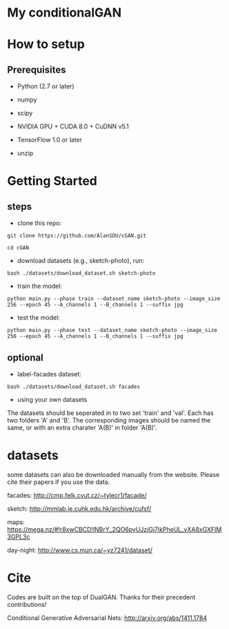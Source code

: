 
 # My conditionalGAN

# How to setup

## Prerequisites

* Python (2.7 or later)

* numpy

* scipy

* NVIDIA GPU + CUDA 8.0 + CuDNN v5.1

* TensorFlow 1.0 or later

* unzip


# Getting Started
## steps

* clone this repo:

```
git clone https://github.com/AlanSDU/cGAN.git

cd cGAN
```

* download datasets (e.g., sketch-photo), run:

```
bash ./datasets/download_dataset.sh sketch-photo
```

* train the model:

```
python main.py --phase train --dataset_name sketch-photo --image_size 256 --epoch 45 --A_channels 1 --B_channels 1 --suffix jpg
```

* test the model:

```
python main.py --phase test --dataset_name sketch-photo --image_size 256 --epoch 45 --A_channels 1 --B_channels 1 --suffix jpg
```

## optional

* label-facades dataset:
```
bash ./datasets/download_dataset.sh facades
```
* using your own datasets

The datasets should be seperated in to two set 'train' and 'val'. Each has two folders 'A' and 'B'. The corresponding images should be named the same, or with an extra charater 'A(B)' in folder 'A(B)'.


# datasets

some datasets can also be downloaded manually from the website. Please cite their papers if you use the data. 

facades: http://cmp.felk.cvut.cz/~tylecr1/facade/

sketch: http://mmlab.ie.cuhk.edu.hk/archive/cufsf/

maps: https://mega.nz/#!r8xwCBCD!lNBrY_2QO6pyUJziGj7ikPheUL_yXA8xGXFlM3GPL3c

day-night: http://www.cs.mun.ca/~yz7241/dataset/



# Cite

Codes are built on the top of DualGAN. Thanks for their precedent contributions!

Conditional Generative Adversarial Nets: http://arxiv.org/abs/1411.1784
